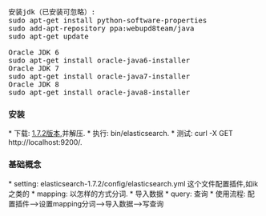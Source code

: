 <pre>
安装jdk（已安装可忽略）:
sudo apt-get install python-software-properties
sudo add-apt-repository ppa:webupd8team/java
sudo apt-get update

Oracle JDK 6
sudo apt-get install oracle-java6-installer
Oracle JDK 7
sudo apt-get install oracle-java7-installer
Oracle JDK 8
sudo apt-get install oracle-java8-installer
</pre>

<h3>安装</h3>
* 下载: <a href="https://www.elastic.co/downloads/past-releases/elasticsearch-1-7-2">1.7.2版本</a>,并解压.
* 执行: bin/elasticsearch.
* 测试: curl -X GET http://localhost:9200/.

<h3>基础概念</h3>
* setting: elasticsearch-1.7.2/config/elasticsearch.yml 这个文件配置插件,如ik之类的
* mapping: 以怎样的方式分词.
* 导入数据
* query: 查询
* 使用流程: 配置插件-->设置mapping分词-->导入数据-->写查询
